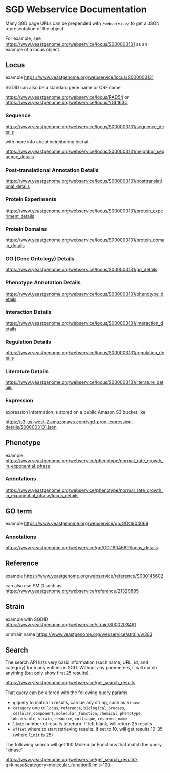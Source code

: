 # SGD Webservice Documentation

Many SGD page URLs can be prepended with `/webservice/` to get a JSON representation of the object.

For example, see https://www.yeastgenome.org/webservice/locus/S000003131 as an example of a locus object.

## Locus

example https://www.yeastgenome.org/webservice/locus/S000003131

SGDID can also be a standard gene name or ORF name

https://www.yeastgenome.org/webservice/locus/RAD54 or https://www.yeastgenome.org/webservice/locus/YGL163C

### Sequence

https://www.yeastgenome.org/webservice/locus/S000003131/sequence_details

with more info about neighboring loci at

https://www.yeastgenome.org/webservice/locus/S000003131/neighbor_sequence_details

### Post-translational Annotation Details

https://www.yeastgenome.org/webservice/locus/S000003131/posttranslational_details

### Protein Experiments

https://www.yeastgenome.org/webservice/locus/S000003131/protein_experiment_details

### Protein Domains

https://www.yeastgenome.org/webservice/locus/S000003131/protein_domain_details

### GO (Gene Ontology) Details

https://www.yeastgenome.org/webservice/locus/S000003131/go_details

### Phenotype Annotation Details

https://www.yeastgenome.org/webservice/locus/S000003131/phenotype_details

### Interaction Details

https://www.yeastgenome.org/webservice/locus/S000003131/interaction_details

### Regulation Details

https://www.yeastgenome.org/webservice/locus/S000003131/regulation_details

### Literature Details

https://www.yeastgenome.org/webservice/locus/S000003131/literature_details

### Expression

expression information is stored on a public Amazon S3 bucket like

https://s3-us-west-2.amazonaws.com/sgd-prod-expression-details/S000003131.json

## Phenotype

example https://www.yeastgenome.org/webservice/phenotype/normal_rate_growth_in_exponential_phase

### Annotations

https://www.yeastgenome.org/webservice/phenotype/normal_rate_growth_in_exponential_phase/locus_details

## GO term

example https://www.yeastgenome.org/webservice/go/GO:1904669

### Annotations

https://www.yeastgenome.org/webservice/go/GO:1904669/locus_details

## Reference

example https://www.yeastgenome.org/webservice/reference/S000145602

can also use PMID such as https://www.yeastgenome.org/webservice/reference/21329885

## Strain

example with SGDID https://www.yeastgenome.org/webservice/strain/S000203491

or strain name https://www.yeastgenome.org/webservice/strain/w303

## Search

The search API lists very basic information (such name, URL, id, and category) for many entities in SGD. Without any paremeters, it will match anything (but only show first 25 results).

https://www.yeastgenome.org/webservice/get_search_results

That query can be altered with the following query params

* `q` query to match in results, can be any string, such as `kinase`
* `category` one of `locus`, `reference`, `biological_process`, `cellular_component`, `molecular_function`, `chemical`, `phenotype`, `observable`, `strain`, `resource`, `colleague`, `reserved_name`
* `limit` number of results to return. If left blank, will return 25 results
* `offset` where to start retrieving results. If set to 10, will get results 10-35 (where `limit` is 25)

The following search will get 100 Molecular Functions that match the query "kinase"

https://www.yeastgenome.org/webservice/get_search_results?q=kinase&category=molecular_function&limit=100
